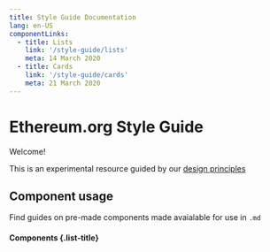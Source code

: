 ```yaml
---
title: Style Guide Documentation
lang: en-US
componentLinks:
  - title: Lists
    link: '/style-guide/lists'
    meta: 14 March 2020
  - title: Cards
    link: '/style-guide/cards'
    meta: 21 March 2020
---
```


# Ethereum.org Style Guide

Welcome!

This is an experimental resource guided by our [design principles](/about/principles/)

## Component usage

Find guides on pre-made components made avaialable for use in `.md`

#### Components {.list-title}

<list-card :items="$page.frontmatter.componentLinks" level="5"/>
